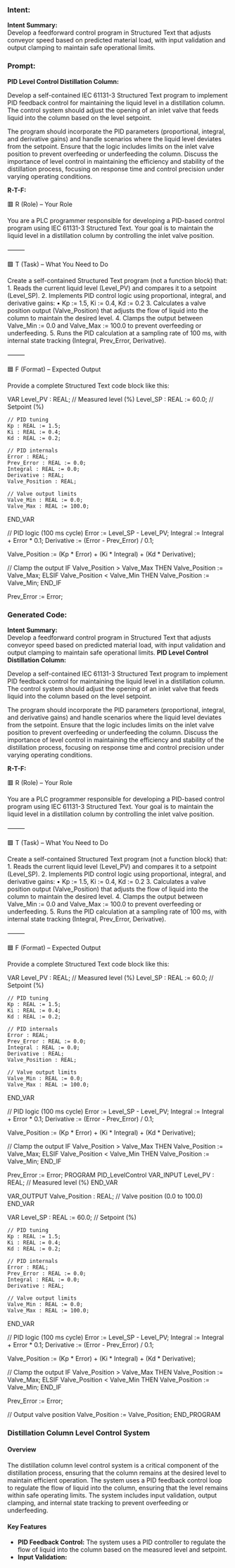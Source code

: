 ### Intent:
**Intent Summary:**  
Develop a feedforward control program in Structured Text that adjusts conveyor speed based on predicted material load, with input validation and output clamping to maintain safe operational limits.

### Prompt:
**PID Level Control Distillation Column:**

Develop a self-contained IEC 61131-3 Structured Text program to implement PID feedback control for maintaining the liquid level in a distillation column. The control system should adjust the opening of an inlet valve that feeds liquid into the column based on the level setpoint.

The program should incorporate the PID parameters (proportional, integral, and derivative gains) and handle scenarios where the liquid level deviates from the setpoint. Ensure that the logic includes limits on the inlet valve position to prevent overfeeding or underfeeding the column. Discuss the importance of level control in maintaining the efficiency and stability of the distillation process, focusing on response time and control precision under varying operating conditions.

**R-T-F:**

🟥 R (Role) – Your Role

You are a PLC programmer responsible for developing a PID-based control program using IEC 61131-3 Structured Text. Your goal is to maintain the liquid level in a distillation column by controlling the inlet valve position.

⸻

🟩 T (Task) – What You Need to Do

Create a self-contained Structured Text program (not a function block) that:
	1.	Reads the current liquid level (Level_PV) and compares it to a setpoint (Level_SP).
	2.	Implements PID control logic using proportional, integral, and derivative gains:
	•	Kp := 1.5, Ki := 0.4, Kd := 0.2
	3.	Calculates a valve position output (Valve_Position) that adjusts the flow of liquid into the column to maintain the desired level.
	4.	Clamps the output between Valve_Min := 0.0 and Valve_Max := 100.0 to prevent overfeeding or underfeeding.
	5.	Runs the PID calculation at a sampling rate of 100 ms, with internal state tracking (Integral, Prev_Error, Derivative).

⸻

🟦 F (Format) – Expected Output

Provide a complete Structured Text code block like this:

VAR
    Level_PV : REAL;                    // Measured level (%)
    Level_SP : REAL := 60.0;            // Setpoint (%)

    // PID tuning
    Kp : REAL := 1.5;
    Ki : REAL := 0.4;
    Kd : REAL := 0.2;

    // PID internals
    Error : REAL;
    Prev_Error : REAL := 0.0;
    Integral : REAL := 0.0;
    Derivative : REAL;
    Valve_Position : REAL;

    // Valve output limits
    Valve_Min : REAL := 0.0;
    Valve_Max : REAL := 100.0;
END_VAR

// PID logic (100 ms cycle)
Error := Level_SP - Level_PV;
Integral := Integral + Error * 0.1;
Derivative := (Error - Prev_Error) / 0.1;

Valve_Position := (Kp * Error) + (Ki * Integral) + (Kd * Derivative);

// Clamp the output
IF Valve_Position > Valve_Max THEN
    Valve_Position := Valve_Max;
ELSIF Valve_Position < Valve_Min THEN
    Valve_Position := Valve_Min;
END_IF

Prev_Error := Error;

### Generated Code:
**Intent Summary:**  
Develop a feedforward control program in Structured Text that adjusts conveyor speed based on predicted material load, with input validation and output clamping to maintain safe operational limits.
**PID Level Control Distillation Column:**

Develop a self-contained IEC 61131-3 Structured Text program to implement PID feedback control for maintaining the liquid level in a distillation column. The control system should adjust the opening of an inlet valve that feeds liquid into the column based on the level setpoint.

The program should incorporate the PID parameters (proportional, integral, and derivative gains) and handle scenarios where the liquid level deviates from the setpoint. Ensure that the logic includes limits on the inlet valve position to prevent overfeeding or underfeeding the column. Discuss the importance of level control in maintaining the efficiency and stability of the distillation process, focusing on response time and control precision under varying operating conditions.

**R-T-F:**

🟥 R (Role) – Your Role

You are a PLC programmer responsible for developing a PID-based control program using IEC 61131-3 Structured Text. Your goal is to maintain the liquid level in a distillation column by controlling the inlet valve position.

⸻

🟩 T (Task) – What You Need to Do

Create a self-contained Structured Text program (not a function block) that:
	1.	Reads the current liquid level (Level_PV) and compares it to a setpoint (Level_SP).
	2.	Implements PID control logic using proportional, integral, and derivative gains:
	•	Kp := 1.5, Ki := 0.4, Kd := 0.2
	3.	Calculates a valve position output (Valve_Position) that adjusts the flow of liquid into the column to maintain the desired level.
	4.	Clamps the output between Valve_Min := 0.0 and Valve_Max := 100.0 to prevent overfeeding or underfeeding.
	5.	Runs the PID calculation at a sampling rate of 100 ms, with internal state tracking (Integral, Prev_Error, Derivative).

⸻

🟦 F (Format) – Expected Output

Provide a complete Structured Text code block like this:

VAR
    Level_PV : REAL;                    // Measured level (%)
    Level_SP : REAL := 60.0;            // Setpoint (%)

    // PID tuning
    Kp : REAL := 1.5;
    Ki : REAL := 0.4;
    Kd : REAL := 0.2;

    // PID internals
    Error : REAL;
    Prev_Error : REAL := 0.0;
    Integral : REAL := 0.0;
    Derivative : REAL;
    Valve_Position : REAL;

    // Valve output limits
    Valve_Min : REAL := 0.0;
    Valve_Max : REAL := 100.0;
END_VAR

// PID logic (100 ms cycle)
Error := Level_SP - Level_PV;
Integral := Integral + Error * 0.1;
Derivative := (Error - Prev_Error) / 0.1;

Valve_Position := (Kp * Error) + (Ki * Integral) + (Kd * Derivative);

// Clamp the output
IF Valve_Position > Valve_Max THEN
    Valve_Position := Valve_Max;
ELSIF Valve_Position < Valve_Min THEN
    Valve_Position := Valve_Min;
END_IF

Prev_Error := Error;
PROGRAM PID_LevelControl
VAR_INPUT
    Level_PV : REAL;                // Measured level (%)
END_VAR

VAR_OUTPUT
    Valve_Position : REAL;          // Valve position (0.0 to 100.0)
END_VAR

VAR
    Level_SP : REAL := 60.0;        // Setpoint (%)

    // PID tuning
    Kp : REAL := 1.5;
    Ki : REAL := 0.4;
    Kd : REAL := 0.2;

    // PID internals
    Error : REAL;
    Prev_Error : REAL := 0.0;
    Integral : REAL := 0.0;
    Derivative : REAL;

    // Valve output limits
    Valve_Min : REAL := 0.0;
    Valve_Max : REAL := 100.0;
END_VAR

// PID logic (100 ms cycle)
Error := Level_SP - Level_PV;
Integral := Integral + Error * 0.1;
Derivative := (Error - Prev_Error) / 0.1;

Valve_Position := (Kp * Error) + (Ki * Integral) + (Kd * Derivative);

// Clamp the output
IF Valve_Position > Valve_Max THEN
    Valve_Position := Valve_Max;
ELSIF Valve_Position < Valve_Min THEN
    Valve_Position := Valve_Min;
END_IF

Prev_Error := Error;

// Output valve position
Valve_Position := Valve_Position;
END_PROGRAM
### Distillation Column Level Control System

#### Overview

The distillation column level control system is a critical component of the distillation process, ensuring that the column remains at the desired level to maintain efficient operation. The system uses a PID feedback control loop to regulate the flow of liquid into the column, ensuring that the level remains within safe operating limits. The system includes input validation, output clamping, and internal state tracking to prevent overfeeding or underfeeding.

#### Key Features

-   **PID Feedback Control:** The system uses a PID controller to regulate the flow of liquid into the column based on the measured level and setpoint.
-   **Input Validation:**
